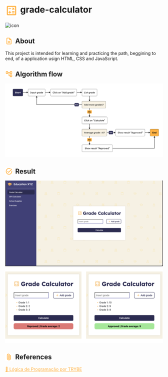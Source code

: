 <h1>
    <div style="display: flex; gap: 8px;">
        <img src=".docs/calculator-icon.png" alt="icon" width="40px">
        grade-calculator
    </div>
</h1>

 <img src="https://img.shields.io/github/license/isabelle-vc/googly?logo=apache&color=lightseagreen" alt="icon" width="96px">

<h2>
    <div style="display: flex; gap: 8px;">
        <img src=".docs/about-icon.png" alt="icon" width="24px">
        About
    </div>
</h2>

<p>
This project is intended for learning and practicing the path, beggining to end, of a application usign HTML, CSS and JavaScript.
</p>

<h2>
    <div style="display: flex; gap: 8px;">
        <img src=".docs/flow-icon.png" alt="icon" width="24px">
        Algorithm flow
    </div>
</h2>

<img src="image/flow.png">

<h2>
    <div style="display: flex; gap: 8px;">
        <img src=".docs/result-icon.png" alt="icon" width="24px">
        Result
    </div>
</h2>

<img src="image/caculator-interface.png">
<img src="image/result.png">

<h2>
    <div style="display: flex; gap: 8px;">
        <img src=".docs/links-icon.png" alt="icon" width="24px">
        References
    </div>
</h2>

<a href="https://www.youtube.com/watch?v=3uQymob_L_A" style="color: #FFB142;"> 
    🔗 Lógica de Programação por TRYBE
</a>